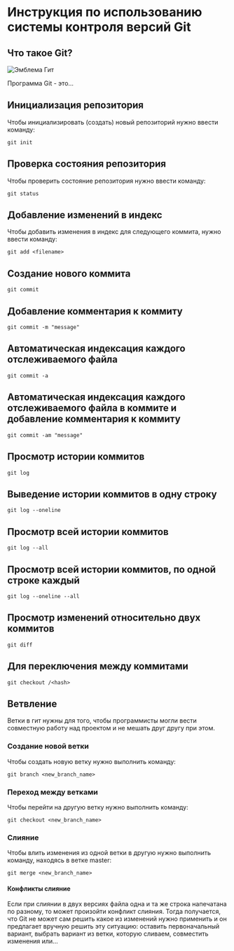# **Инструкция по использованию системы контроля версий Git** #

## Что такое Git?

![Эмблема Гит](git.jpg) 

Программа Git - это...

## Инициализация репозитория

Чтобы инициализировать (создать) новый репозиторий нужно ввести команду:

    git init 

## Проверка состояния репозитория

Чтобы проверить состояние репозитория нужно ввести команду:

    git status

 ## Добавление изменений в индекс

   Чтобы добавить изменения в индекс для следующего коммита, нужно ввести команду:

    git add <filename> 

## Создание нового коммита

    git commit

## Добавление комментария к коммиту

    git commit -m "message"

## Автоматическая индексация каждого отслеживаемого файла

    git commit -a

## Автоматическая индексация каждого отслеживаемого файла в коммите и добавление комментария к коммиту

    git commit -am "message"

## Просмотр истории коммитов

    git log

## Выведение истории коммитов в одну строку

    git log --oneline

## Просмотр всей истории коммитов

    git log --all

## Просмотр всей истории коммитов, по одной строке каждый

    git log --oneline --all

## Просмотр изменений относительно двух коммитов

    git diff

## Для переключения между коммитами

    git checkout /<hash>

## Ветвление

Ветки в гит нужны для того, чтобы программисты могли вести совместную работу над проектом и не мешать друг другу при этом.


### Создание новой ветки

Чтобы создать новую ветку нужно выполнить команду:

    git branch <new_branch_name>

### Переход между ветками

Чтобы перейти на другую ветку нужно выполнить команду:

    git checkout <new_branch_name>

### Слияние

Чтобы влить изменения из одной ветки в другую нужно выполнить команду, находясь в ветке master:

    git merge <new_branch_name>

#### Конфликты слияние

Если при слиянии в двух версиях файла одна и та же строка напечатана по разному, то может произойти конфликт слияния. Тогда получается, что Git не может сам решить какое из изменений нужно применить и он предлагает вручную решить эту ситуацию: оставить первоначальный вариант, выбрать вариант из ветки, которую сливаем, совместить изменения или... 

